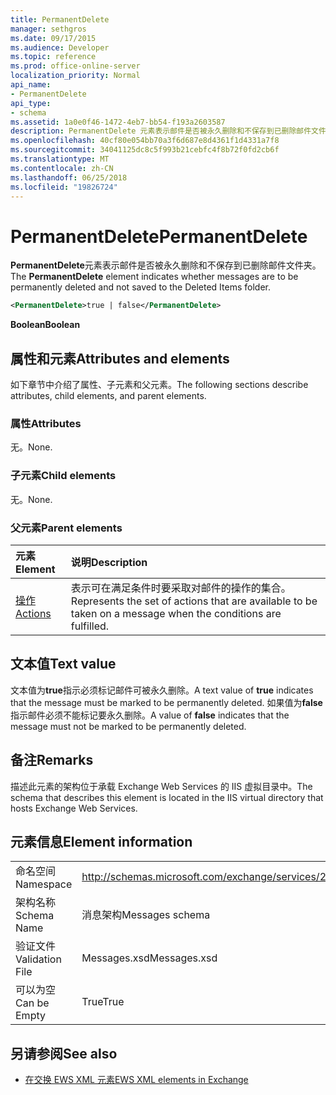 ```yaml
---
title: PermanentDelete
manager: sethgros
ms.date: 09/17/2015
ms.audience: Developer
ms.topic: reference
ms.prod: office-online-server
localization_priority: Normal
api_name:
- PermanentDelete
api_type:
- schema
ms.assetid: 1a0e0f46-1472-4eb7-bb54-f193a2603587
description: PermanentDelete 元素表示邮件是否被永久删除和不保存到已删除邮件文件夹。
ms.openlocfilehash: 40cf80e054bb70a3f6d687e8d4361f1d4331a7f8
ms.sourcegitcommit: 34041125dc8c5f993b21cebfc4f8b72f0fd2cb6f
ms.translationtype: MT
ms.contentlocale: zh-CN
ms.lasthandoff: 06/25/2018
ms.locfileid: "19826724"
---
```

# <a name="permanentdelete"></a><span data-ttu-id="33a93-103">PermanentDelete</span><span class="sxs-lookup"><span data-stu-id="33a93-103">PermanentDelete</span></span>

<span data-ttu-id="33a93-104">**PermanentDelete**元素表示邮件是否被永久删除和不保存到已删除邮件文件夹。</span><span class="sxs-lookup"><span data-stu-id="33a93-104">The **PermanentDelete** element indicates whether messages are to be permanently deleted and not saved to the Deleted Items folder.</span></span> 
  
```XML
<PermanentDelete>true | false</PermanentDelete>
```

 <span data-ttu-id="33a93-105">**Boolean**</span><span class="sxs-lookup"><span data-stu-id="33a93-105">**Boolean**</span></span>
## <a name="attributes-and-elements"></a><span data-ttu-id="33a93-106">属性和元素</span><span class="sxs-lookup"><span data-stu-id="33a93-106">Attributes and elements</span></span>

<span data-ttu-id="33a93-107">如下章节中介绍了属性、子元素和父元素。</span><span class="sxs-lookup"><span data-stu-id="33a93-107">The following sections describe attributes, child elements, and parent elements.</span></span>
  
### <a name="attributes"></a><span data-ttu-id="33a93-108">属性</span><span class="sxs-lookup"><span data-stu-id="33a93-108">Attributes</span></span>

<span data-ttu-id="33a93-109">无。</span><span class="sxs-lookup"><span data-stu-id="33a93-109">None.</span></span>
  
### <a name="child-elements"></a><span data-ttu-id="33a93-110">子元素</span><span class="sxs-lookup"><span data-stu-id="33a93-110">Child elements</span></span>

<span data-ttu-id="33a93-111">无。</span><span class="sxs-lookup"><span data-stu-id="33a93-111">None.</span></span>
  
### <a name="parent-elements"></a><span data-ttu-id="33a93-112">父元素</span><span class="sxs-lookup"><span data-stu-id="33a93-112">Parent elements</span></span>

|<span data-ttu-id="33a93-113">**元素**</span><span class="sxs-lookup"><span data-stu-id="33a93-113">**Element**</span></span>|<span data-ttu-id="33a93-114">**说明**</span><span class="sxs-lookup"><span data-stu-id="33a93-114">**Description**</span></span>|
|:-----|:-----|
|[<span data-ttu-id="33a93-115">操作</span><span class="sxs-lookup"><span data-stu-id="33a93-115">Actions</span></span>](actions.md) <br/> |<span data-ttu-id="33a93-116">表示可在满足条件时要采取对邮件的操作的集合。</span><span class="sxs-lookup"><span data-stu-id="33a93-116">Represents the set of actions that are available to be taken on a message when the conditions are fulfilled.</span></span>  <br/> |
   
## <a name="text-value"></a><span data-ttu-id="33a93-117">文本值</span><span class="sxs-lookup"><span data-stu-id="33a93-117">Text value</span></span>

<span data-ttu-id="33a93-118">文本值为**true**指示必须标记邮件可被永久删除。</span><span class="sxs-lookup"><span data-stu-id="33a93-118">A text value of **true** indicates that the message must be marked to be permanently deleted.</span></span> <span data-ttu-id="33a93-119">如果值为**false**指示邮件必须不能标记要永久删除。</span><span class="sxs-lookup"><span data-stu-id="33a93-119">A value of **false** indicates that the message must not be marked to be permanently deleted.</span></span> 
  
## <a name="remarks"></a><span data-ttu-id="33a93-120">备注</span><span class="sxs-lookup"><span data-stu-id="33a93-120">Remarks</span></span>

<span data-ttu-id="33a93-121">描述此元素的架构位于承载 Exchange Web Services 的 IIS 虚拟目录中。</span><span class="sxs-lookup"><span data-stu-id="33a93-121">The schema that describes this element is located in the IIS virtual directory that hosts Exchange Web Services.</span></span>
  
## <a name="element-information"></a><span data-ttu-id="33a93-122">元素信息</span><span class="sxs-lookup"><span data-stu-id="33a93-122">Element information</span></span>

|||
|:-----|:-----|
|<span data-ttu-id="33a93-123">命名空间</span><span class="sxs-lookup"><span data-stu-id="33a93-123">Namespace</span></span>  <br/> |http://schemas.microsoft.com/exchange/services/2006/messages  <br/> |
|<span data-ttu-id="33a93-124">架构名称</span><span class="sxs-lookup"><span data-stu-id="33a93-124">Schema Name</span></span>  <br/> |<span data-ttu-id="33a93-125">消息架构</span><span class="sxs-lookup"><span data-stu-id="33a93-125">Messages schema</span></span>  <br/> |
|<span data-ttu-id="33a93-126">验证文件</span><span class="sxs-lookup"><span data-stu-id="33a93-126">Validation File</span></span>  <br/> |<span data-ttu-id="33a93-127">Messages.xsd</span><span class="sxs-lookup"><span data-stu-id="33a93-127">Messages.xsd</span></span>  <br/> |
|<span data-ttu-id="33a93-128">可以为空</span><span class="sxs-lookup"><span data-stu-id="33a93-128">Can be Empty</span></span>  <br/> |<span data-ttu-id="33a93-129">True</span><span class="sxs-lookup"><span data-stu-id="33a93-129">True</span></span>  <br/> |
   
## <a name="see-also"></a><span data-ttu-id="33a93-130">另请参阅</span><span class="sxs-lookup"><span data-stu-id="33a93-130">See also</span></span>



- [<span data-ttu-id="33a93-131">在交换 EWS XML 元素</span><span class="sxs-lookup"><span data-stu-id="33a93-131">EWS XML elements in Exchange</span></span>](ews-xml-elements-in-exchange.md)

